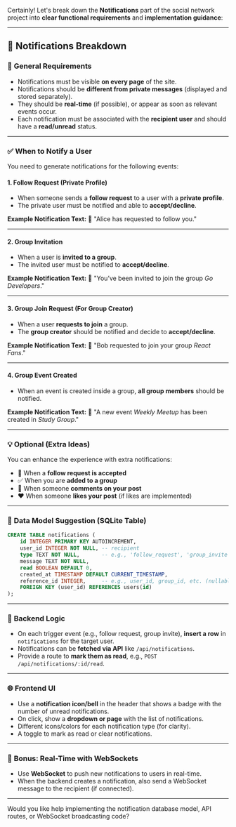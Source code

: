 Certainly! Let's break down the **Notifications** part of the social network project into **clear functional requirements** and **implementation guidance**:

---

## 🔔 Notifications Breakdown

### 📌 **General Requirements**

* Notifications must be visible **on every page** of the site.
* Notifications should be **different from private messages** (displayed and stored separately).
* They should be **real-time** (if possible), or appear as soon as relevant events occur.
* Each notification must be associated with the **recipient user** and should have a **read/unread** status.

---

### ✅ **When to Notify a User**

You need to generate notifications for the following events:

#### 1. **Follow Request (Private Profile)**

* When someone sends a **follow request** to a user with a **private profile**.
* The private user must be notified and able to **accept/decline**.

**Example Notification Text:**
📨 "Alice has requested to follow you."

---

#### 2. **Group Invitation**

* When a user is **invited to a group**.
* The invited user must be notified to **accept/decline**.

**Example Notification Text:**
👥 "You’ve been invited to join the group *Go Developers*."

---

#### 3. **Group Join Request (For Group Creator)**

* When a user **requests to join** a group.
* The **group creator** should be notified and decide to **accept/decline**.

**Example Notification Text:**
👤 "Bob requested to join your group *React Fans*."

---

#### 4. **Group Event Created**

* When an event is created inside a group, **all group members** should be notified.

**Example Notification Text:**
📅 "A new event *Weekly Meetup* has been created in *Study Group*."

---

### 💡 Optional (Extra Ideas)

You can enhance the experience with extra notifications:

* 🔄 When a **follow request is accepted**
* ✅ When you are **added to a group**
* 💬 When someone **comments on your post**
* ❤️ When someone **likes your post** (if likes are implemented)

---

### 🧱 **Data Model Suggestion (SQLite Table)**

```sql
CREATE TABLE notifications (
    id INTEGER PRIMARY KEY AUTOINCREMENT,
    user_id INTEGER NOT NULL, -- recipient
    type TEXT NOT NULL,       -- e.g., 'follow_request', 'group_invite', etc.
    message TEXT NOT NULL,
    read BOOLEAN DEFAULT 0,
    created_at TIMESTAMP DEFAULT CURRENT_TIMESTAMP,
    reference_id INTEGER,     -- e.g., user_id, group_id, etc. (nullable, for linking)
    FOREIGN KEY (user_id) REFERENCES users(id)
);
```

---

### 🧠 **Backend Logic**

* On each trigger event (e.g., follow request, group invite), **insert a row** in `notifications` for the target user.
* Notifications can be **fetched via API** like `/api/notifications`.
* Provide a route to **mark them as read**, e.g., `POST /api/notifications/:id/read`.

---

### 🌐 **Frontend UI**

* Use a **notification icon/bell** in the header that shows a badge with the number of unread notifications.
* On click, show a **dropdown or page** with the list of notifications.
* Different icons/colors for each notification type (for clarity).
* A toggle to mark as read or clear notifications.

---

### 🔌 **Bonus: Real-Time with WebSockets**

* Use **WebSocket** to push new notifications to users in real-time.
* When the backend creates a notification, also send a WebSocket message to the recipient (if connected).

---

Would you like help implementing the notification database model, API routes, or WebSocket broadcasting code?

